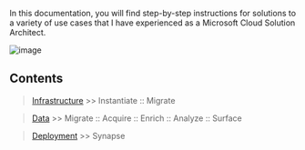 In this documentation, you will find step-by-step instructions for solutions to a variety of use cases that I have experienced as a Microsoft Cloud Solution Architect.

![image](https://user-images.githubusercontent.com/44923999/185972867-64465cc3-0769-4045-bc5d-672f573854c7.png)

## Contents
> [Infrastructure](Infrastructure.md) >> Instantiate :: Migrate

> [Data](Data.md) >> Migrate :: Acquire :: Enrich :: Analyze :: Surface

> [Deployment](Deployment.md) >> Synapse
